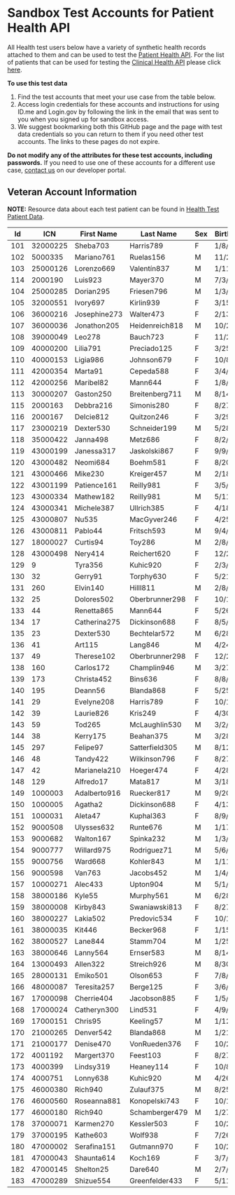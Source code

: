 # Sandbox Test Accounts for Patient Health API

All Health test users below have a variety of synthetic health records attached to them and can be used to test the [Patient Health API](https://developer.va.gov/explore/api/patient-health/docs?version=current). For the list of patients that can be used for testing the [Clinical Health API](https://developer.va.gov/explore/api/clinical-health/docs?version=current) please click [here](https://github.com/department-of-veterans-affairs/vets-api-clients/blob/master/test_accounts/clinical_health_test_accounts.md).

**To use this test data**
1. Find the test accounts that meet your use case from the table below.
2. Access login credentials for these accounts and instructions for using ID.me and Login.gov by following the link in the email that was sent to you when you signed up for sandbox access.
3. We suggest bookmarking both this GitHub page and the page with test data credentials so you can return to them if you need other test accounts. The links to these pages do not expire.

**Do not modify any of the attributes for these test accounts, including passwords.** If you need to use one of these accounts for a different use case, [contact us](https://developer.va.gov/support/contact-us) on our developer portal.

## Veteran Account Information

**NOTE:** Resource data about each test patient can be found in [Health Test Patient Data](https://github.com/department-of-veterans-affairs/health-apis-datamart-synthetic-records/blob/qa/health-test-patient-data.xlsx). 

| Id  | ICN      | First Name   | Last Name      | Sex | Birthdate |
|-----|----------|--------------|----------------|-----|-----------|
| 101 | 32000225 | Sheba703     | Harris789      | F   | 1/8/26    |
| 102 | 5000335  | Mariano761   | Ruelas156      | M   | 11/20/07  |
| 103 | 25000126 | Lorenzo669   | Valentín837    | M   | 1/11/42   |
| 114 | 2000190  | Luis923      | Mayer370       | M   | 7/3/69    |
| 104 | 25000285 | Dorian295    | Friesen796     | M   | 1/3/92    |
| 105 | 32000551 | Ivory697     | Kirlin939      | F   | 3/15/29   |
| 106 | 36000216 | Josephine273 | Walter473      | F   | 2/13/90   |
| 107 | 36000036 | Jonathon205  | Heidenreich818 | M   | 10/28/59  |
| 108 | 39000049 | Leo278       | Bauch723       | F   | 11/29/11  |
| 109 | 40000200 | Lilia791     | Preciado125    | F   | 3/25/85   |
| 110 | 40000153 | Ligia986     | Johnson679     | F   | 10/8/82   |
| 111 | 42000354 | Marta91      | Cepeda588      | F   | 3/4/98    |
| 112 | 42000256 | Maribel82    | Mann644        | F   | 1/8/45    |
| 113 | 30000207 | Gaston250    | Breitenberg711 | M   | 8/14/69   |
| 115 | 2000163  | Debbra216    | Simonis280     | F   | 8/27/32   |
| 116 | 2000167  | Delcie812    | Quitzon246     | F   | 3/29/81   |
| 117 | 23000219 | Dexter530    | Schneider199   | M   | 5/28/66   |
| 118 | 35000422 | Janna498     | Metz686        | F   | 8/2/93    |
| 119 | 43000199 | Janessa317   | Jaskolski867   | F   | 9/9/91    |
| 120 | 43000482 | Neomi684     | Boehm581       | F   | 8/20/58   |
| 121 | 43000466 | Mike230      | Kreiger457     | M   | 2/18/94   |
| 122 | 43001199 | Patience161  | Reilly981      | F   | 3/5/97    |
| 123 | 43000334 | Mathew182    | Reilly981      | M   | 5/11/04   |
| 124 | 43000341 | Michele387   | Ullrich385     | F   | 4/18/62   |
| 125 | 43000807 | Nu535        | MacGyver246    | F   | 4/25/88   |
| 126 | 43000811 | Pablo44      | Fritsch593     | M   | 9/4/96    |
| 127 | 18000027 | Curtis94     | Toy286         | M   | 2/8/97    |
| 128 | 43000498 | Nery414      | Reichert620    | F   | 12/26/62  |
| 129 | 9        | Tyra356      | Kuhic920       | F   | 2/3/20    |
| 130 | 32       | Gerry91      | Torphy630      | F   | 5/21/67   |
| 131 | 260      | Elvin140     | Hilll811       | M   | 2/8/12    |
| 132 | 25       | Dolores502   | Oberbrunner298 | F   | 10/17/72  |
| 133 | 44       | Renetta865   | Mann644        | F   | 5/26/65   |
| 134 | 17       | Catherina275 | Dickinson688   | F   | 8/5/89    |
| 135 | 23       | Dexter530    | Bechtelar572   | M   | 6/28/22   |
| 136 | 41       | Art115       | Lang846        | M   | 4/24/47   |
| 137 | 49       | Therese102   | Oberbrunner298 | F   | 12/26/62  |
| 138 | 160      | Carlos172    | Champlin946    | M   | 3/27/70   |
| 139 | 173      | Christa452   | Bins636        | F   | 8/8/13    |
| 140 | 195      | Deann56      | Blanda868      | F   | 5/25/00   |
| 141 | 29       | Evelyne208   | Harris789      | F   | 10/17/72  |
| 142 | 39       | Laurie826    | Kris249        | F   | 4/30/56   |
| 143 | 59       | Tod265       | McLaughlin530  | M   | 3/2/55    |
| 144 | 38       | Kerry175     | Beahan375      | M   | 3/28/03   |
| 145 | 297      | Felipe97     | Satterfield305 | M   | 8/12/20   |
| 146 | 48       | Tandy422     | Wilkinson796   | F   | 8/27/32   |
| 147 | 42       | Marianela210 | Hoeger474      | F   | 4/28/48   |
| 148 | 129      | Alfredo17    | Mata817        | M   | 3/18/15   |
| 149 | 1000003  | Adalberto916 | Ruecker817     | M   | 9/20/71   |
| 150 | 1000005  | Agatha2      | Dickinson688   | F   | 4/13/66   |
| 151 | 1000031  | Aleta47      | Kuphal363      | F   | 8/9/90    |
| 152 | 9000508  | Ulysses632   | Runte676       | M   | 1/17/87   |
| 153 | 9000682  | Walton167    | Spinka232      | M   | 1/3/40    |
| 154 | 9000777  | Willard975   | Rodriguez71    | M   | 5/6/06    |
| 155 | 9000756  | Ward668      | Kohler843      | M   | 1/11/03   |
| 156 | 9000598  | Van763       | Jacobs452      | M   | 1/4/52    |
| 157 | 10000271 | Alec433      | Upton904       | M   | 5/1/83    |
| 158 | 38000186 | Kyle55       | Murphy561      | M   | 6/28/99   |
| 159 | 38000008 | Kirby843     | Swaniawski813  | F   | 8/27/32   |
| 160 | 38000227 | Lakia502     | Predovic534    | F   | 10/10/47  |
| 161 | 38000035 | Kit446       | Becker968      | F   | 1/15/16   |
| 162 | 38000527 | Lane844      | Stamm704       | M   | 1/25/53   |
| 163 | 38000646 | Lanny564     | Ernser583      | M   | 8/14/06   |
| 164 | 13000493 | Allen322     | Streich926     | M   | 8/30/91   |
| 165 | 28000131 | Emiko501     | Olson653       | F   | 7/8/44    |
| 166 | 48000087 | Teresita257  | Berge125       | F   | 3/6/07    |
| 167 | 17000098 | Cherrie404   | Jacobson885    | F   | 1/5/11    |
| 168 | 17000024 | Catheryn300  | Lind531        | F   | 4/9/80    |
| 169 | 17000151 | Chris95      | Keeling57      | M   | 1/12/12   |
| 170 | 21000265 | Denver542    | Blanda868      | M   | 1/21/79   |
| 171 | 21000177 | Denise470    | VonRueden376   | F   | 10/26/82  |
| 172 | 4001192  | Margert370   | Feest103       | F   | 8/27/32   |
| 173 | 4000399  | Lindsy319    | Heaney114      | F   | 10/8/82   |
| 174 | 4000751  | Lonny638     | Kuhic920       | M   | 4/26/81   |
| 175 | 46000380 | Rich940      | Zulauf375      | M   | 8/25/83   |
| 176 | 46000560 | Roseanna881  | Konopelski743  | F   | 10/11/92  |
| 177 | 46000180 | Rich940      | Schamberger479 | M   | 1/27/19   |
| 178 | 37000071 | Karmen270    | Kessler503     | F   | 10/22/59  |
| 179 | 37000195 | Kathe603     | Wolf938        | F   | 7/26/15   |
| 180 | 47000002 | Serafina151  | Gutmann970     | F   | 10/24/20  |
| 181 | 47000043 | Shaunta614   | Koch169        | F   | 3/7/10    |
| 182 | 47000145 | Shelton25    | Dare640        | M   | 2/7/79    |
| 183 | 47000289 | Shizue554    | Greenfelder433 | F   | 5/11/79   |
